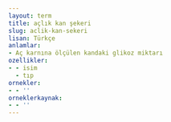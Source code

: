 ```yaml
---
layout: term
title: açlık kan şekeri
slug: aclik-kan-sekeri
lisan: Türkçe
anlamlar:
- Aç karnına ölçülen kandaki glikoz miktarı
ozellikler:
- - isim
  - tıp
ornekler:
- - ''
orneklerkaynak:
- - ''
---
```

